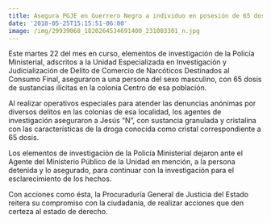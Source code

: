 ```yaml
---
title: Asegura PGJE en Guerrero Negro a individuo en posesión de 65 dosis de cristal
date: '2018-05-25T15:15:51-06:00'
image: /img/29939068_1820264534691400_231003301_n.jpg
---
```

Este martes 22 del mes en curso, elementos de investigación de la Policía Ministerial, adscritos a la Unidad Especializada en Investigación y Judicialización de Delito de Comercio de Narcóticos Destinados al Consumo Final, aseguraron a una persona del sexo masculino, con 65 dosis de sustancias ilícitas en la colonia Centro de esa población.

Al realizar operativos especiales para atender las denuncias anónimas por diversos delitos en las colonias de esa localidad, los agentes de investigación aseguraron a Jesús “N”, con sustancia granulada y cristalina con las características de la droga conocida como cristal correspondiente a 65 dosis.

Los elementos de investigación de la Policía Ministerial dejaron ante el Agente del Ministerio Público de la Unidad en mención, a la persona detenida y lo asegurado, para continuar con la investigación para el esclarecimiento de los hechos.

Con acciones como ésta, la Procuraduría General de Justicia del Estado reitera su compromiso con la ciudadanía, de realizar acciones que den certeza al estado de derecho.
